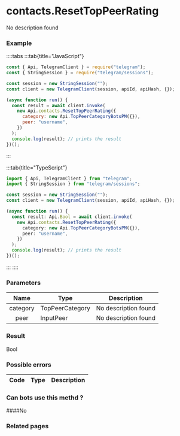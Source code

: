 # contacts.ResetTopPeerRating

No description found

### [](#example)Example

::::tabs
:::tab{title="JavaScript"}

```js
const { Api, TelegramClient } = require("telegram");
const { StringSession } = require("telegram/sessions");

const session = new StringSession("");
const client = new TelegramClient(session, apiId, apiHash, {});

(async function run() {
  const result = await client.invoke(
    new Api.contacts.ResetTopPeerRating({
      category: new Api.TopPeerCategoryBotsPM({}),
      peer: "username",
    })
  );
  console.log(result); // prints the result
})();
```

:::

:::tab{title="TypeScript"}

```ts
import { Api, TelegramClient } from "telegram";
import { StringSession } from "telegram/sessions";

const session = new StringSession("");
const client = new TelegramClient(session, apiId, apiHash, {});

(async function run() {
  const result: Api.Bool = await client.invoke(
    new Api.contacts.ResetTopPeerRating({
      category: new Api.TopPeerCategoryBotsPM({}),
      peer: "username",
    })
  );
  console.log(result); // prints the result
})();
```

:::
::::

### [](#parameters)Parameters

|   Name   | Type            | Description          |
| :------: | --------------- | -------------------- |
| category | TopPeerCategory | No description found |
|   peer   | InputPeer       | No description found |

### [](#result)Result

Bool

### [](#possible-errors)Possible errors

| Code | Type | Description |
| :--: | ---- | ----------- |

### [](#can-bots-use-this-method)Can bots use this methd ?

####No

### [](#related-pages)Related pages
